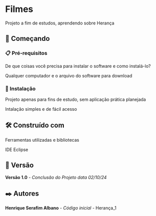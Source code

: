 # Filmes

Projeto a fim de estudos, aprendendo sobre Herança

## 🚀 Começando

### 📋 Pré-requisitos

De que coisas você precisa para instalar o software e como instalá-lo?

Qualquer computador e o arquivo do software para download

### 🔧 Instalação

Projeto apenas para fins de estudo, sem aplicação prática planejada

Intalação simples e de fácil acesso

## 🛠️ Construído com

Ferramentas utilizadas e bibliotecas

IDE Eclipse

## 📌 Versão

**Versão 1.0** - *Conclusão do Projeto* *data 02/10/24*

## ✒️ Autores

**Henrique Serafim Albano** - *Código inicial* - Herança_1
